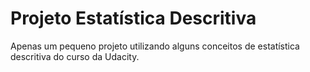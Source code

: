 # Projeto Estatística Descritiva
Apenas um pequeno projeto utilizando alguns conceitos de estatística descritiva do curso da Udacity.
